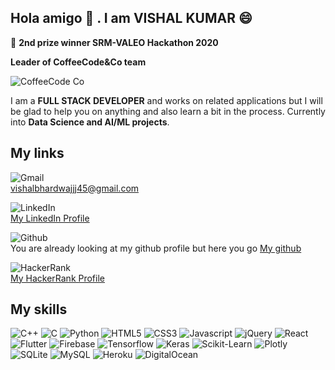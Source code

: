 

<!--
**vishalb52/vishalb52** is a ✨ _special_ ✨ repository because its `README.md` (this file) appears on your GitHub profile.

Here are some ideas to get you started:

- 🔭 I’m currently working on ...
- 🌱 I’m currently learning ...
- 👯 I’m looking to collaborate on ...
- 🤔 I’m looking for help with ...
- 💬 Ask me about ...
- 📫 How to reach me: ...
- 😄 Pronouns: ...
- ⚡ Fun fact: ...
-->
## Hola amigo 👋 . I am VISHAL KUMAR 😄
🥈 **2nd prize winner SRM-VALEO Hackathon 2020**

  **Leader of CoffeeCode&Co team**
  

![CoffeeCode Co](https://user-images.githubusercontent.com/60908967/156362873-b35222b4-7ea5-41c8-826f-faf5af10f184.jpg)

I am a **FULL STACK DEVELOPER** and works on related applications but I will be glad to help you on anything and also learn a bit in the process.
Currently into **Data Science and AI/ML projects**.
  
## My links
![Gmail](https://img.shields.io/badge/Gmail-D14836?style=for-the-badge&logo=gmail&logoColor=white)  
vishalbhardwajjj45@gmail.com  
  
![LinkedIn](	https://img.shields.io/badge/LinkedIn-0077B5?style=for-the-badge&logo=linkedin&logoColor=white)  
[My LinkedIn Profile](https://www.linkedin.com/in/vishal-kumar-b2974518b/)  
  
![Github](https://img.shields.io/badge/GitHub-100000?style=for-the-badge&logo=github&logoColor=white)  
You are already looking at my github profile but here you go [My github](https://github.com/vishalb52) 

![HackerRank](  https://img.shields.io/badge/-Hackerrank-2EC866?style=for-the-badge&logo=HackerRank&logoColor=white)<br>
[My HackerRank Profile](https://www.hackerrank.com/vk5291) 
  
## My skills  
![C++](https://img.shields.io/badge/C%2B%2B-00599C?style=for-the-badge&logo=c%2B%2B&logoColor=white) ![C](	https://img.shields.io/badge/C-00599C?style=for-the-badge&logo=c&logoColor=white) ![Python](https://img.shields.io/badge/Python-FFD43B?style=for-the-badge&logo=python&logoColor=darkgreen) ![HTML5](	https://img.shields.io/badge/HTML5-E34F26?style=for-the-badge&logo=html5&logoColor=white) ![CSS3](https://img.shields.io/badge/CSS3-1572B6?style=for-the-badge&logo=css3&logoColor=white) ![Javascript](	https://img.shields.io/badge/JavaScript-F7DF1E?style=for-the-badge&logo=javascript&logoColor=black) ![jQuery](https://img.shields.io/badge/jquery-%230769AD.svg?style=for-the-badge&logo=jquery&logoColor=white) ![React](https://img.shields.io/badge/react-%2320232a.svg?style=for-the-badge&logo=react&logoColor=%2361DAFB) ![Flutter](https://img.shields.io/badge/Flutter-%2302569B.svg?style=for-the-badge&logo=Flutter&logoColor=white) ![Firebase](https://img.shields.io/badge/firebase-%23039BE5.svg?style=for-the-badge&logo=firebase) ![Tensorflow](https://img.shields.io/badge/TensorFlow-FF6F00?style=for-the-badge&logo=TensorFlow&logoColor=white) ![Keras](https://img.shields.io/badge/Keras-D00000?style=for-the-badge&logo=Keras&logoColor=white) ![Scikit-Learn](	https://img.shields.io/badge/scikit_learn-F7931E?style=for-the-badge&logo=scikit-learn&logoColor=white) ![Plotly](https://img.shields.io/badge/Plotly-%233F4F75.svg?style=for-the-badge&logo=plotly&logoColor=white) ![SQLite](https://img.shields.io/badge/SQLite-07405E?style=for-the-badge&logo=sqlite&logoColor=white) ![MySQL](	https://img.shields.io/badge/MySQL-00000F?style=for-the-badge&logo=mysql&logoColor=white) ![Heroku](https://img.shields.io/badge/heroku-%23430098.svg?style=for-the-badge&logo=heroku&logoColor=white) ![DigitalOcean](https://img.shields.io/badge/DigitalOcean-%230167ff.svg?style=for-the-badge&logo=digitalOcean&logoColor=white) 
